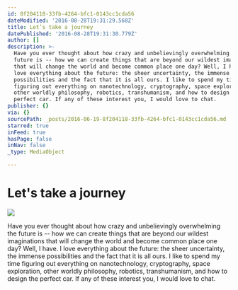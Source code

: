 ```yaml
---
id: 8f204118-33fb-4264-bfc1-0143cc1cda56
dateModified: '2016-08-28T19:31:29.568Z'
title: Let’s take a journey
datePublished: '2016-08-28T19:31:30.779Z'
author: []
description: >-
  Have you ever thought about how crazy and unbelievingly overwhelming the
  future is -- how we can create things that are beyond our wildest imaginations
  that will change the world and become common place one day? Well, I have. I
  love everything about the future: the sheer uncertainty, the immense
  possibilities and the fact that it is all ours. I like to spend my time
  figuring out everything on nanotechnology, cryptography, space exploration,
  other worldly philosophy, robotics, transhumanism, and how to design the
  perfect car. If any of these interest you, I would love to chat.
publisher: {}
via: {}
sourcePath: _posts/2016-06-19-8f204118-33fb-4264-bfc1-0143cc1cda56.md
starred: true
inFeed: true
hasPage: false
inNav: false
_type: MediaObject

---
```

# Let's take a journey
![](https://the-grid-user-content.s3-us-west-2.amazonaws.com/cbb73717-074c-4185-9473-5bf678010051.jpg)

Have you ever thought about how crazy and unbelievingly overwhelming the future is -- how we can create things that are beyond our wildest imaginations that will change the world and become common place one day? Well, I have. I love everything about the future: the sheer uncertainty, the immense possibilities and the fact that it is all ours. I like to spend my time figuring out everything on nanotechnology, cryptography, space exploration, other worldly philosophy, robotics, transhumanism, and how to design the perfect car. If any of these interest you, I would love to chat.